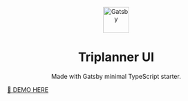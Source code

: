 <p align="center">
  <a href="https://www.gatsbyjs.com/?utm_source=starter&utm_medium=readme&utm_campaign=minimal-starter-ts">
    <img alt="Gatsby" src="https://www.gatsbyjs.com/Gatsby-Monogram.svg" width="60" />
  </a>
</p>

<h1 align="center">
  Triplanner UI
</h1>

<p align="center">
  Made with Gatsby minimal TypeScript starter.     
</p>

[🚀  DEMO HERE](https://triplannermain08956.gatsbyjs.io/)
